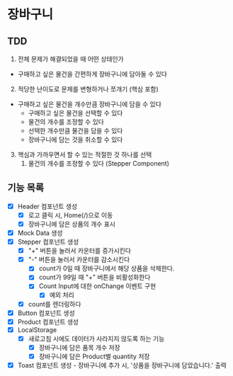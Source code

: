 # 장바구니

## TDD

1. 전체 문제가 해결되었을 때 어떤 상태인가

- 구매하고 싶은 물건을 간편하게 장바구니에 담아둘 수 있다

2. 적당한 난이도로 문제를 변형하거나 쪼개기 (핵심 포함)

- 구매하고 싶은 물건을 개수만큼 장바구니에 담을 수 있다
  - 구매하고 싶은 물건을 선택할 수 있다
  - 물건의 개수를 조정할 수 있다
  - 선택한 개수만큼 물건을 담을 수 있다
  - 장바구니에 담는 것을 취소할 수 있다

3. 핵심과 가까우면서 할 수 있는 적절한 것 하나를 선택
   1. 물건의 개수를 조정할 수 있다 (Stepper Component)

## 기능 목록

- [x] Header 컴포넌트 생성
  - [x] 로고 클릭 시, Home(/)으로 이동
  - [x] 장바구니에 담은 상품의 개수 표시
- [x] Mock Data 생성
- [x] Stepper 컴포넌트 생성
  - [x] "+" 버튼을 눌러서 카운터를 증가시킨다
  - [x] "-" 버튼을 눌러서 카운터를 감소시킨다
    - [x] count가 0일 때 장바구니에서 해당 상품을 삭제한다.
    - [x] count가 99일 때 "+" 버튼을 비활성화한다
    - [x] Count Input에 대한 onChange 이벤트 구현
      - [x] 예외 처리
  - [x] count를 렌더링하다
- [x] Button 컴포넌트 생성
- [x] Product 컴포넌트 생성
- [x] LocalStorage
  - [x] 새로고침 시에도 데이터가 사라지지 않도록 하는 기능
    - [x] 장바구니에 담은 품목 개수 저장
    - [x] 장바구니에 담은 Product별 quantity 저장
- [x] Toast 컴포넌트 생성 - 장바구니에 추가 시, '상품을 장바구니에 담았습니다.' 출력
